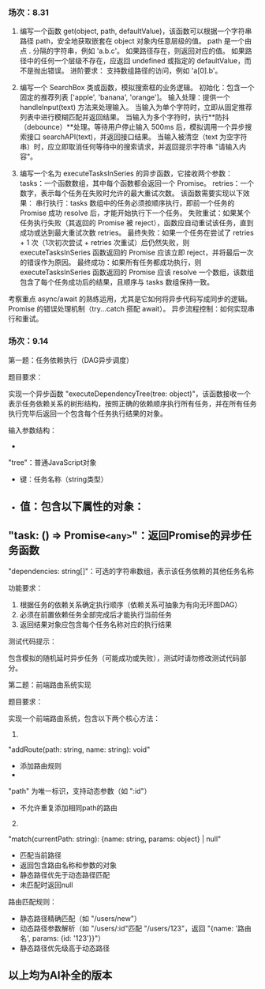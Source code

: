 ### 场次：8.31

1. 编写一个函数 get(object, path, defaultValue)，该函数可以根据一个字符串路径 path，安全地获取嵌套在 object 对象内任意层级的值。
path 是一个由点 . 分隔的字符串，例如 'a.b.c'。
如果路径存在，则返回对应的值。
如果路径中的任何一个层级不存在，应返回 undefined 或指定的 defaultValue，而不是抛出错误。
进阶要求：
支持数组路径的访问，例如 'a[0].b'。



2. 编写一个 SearchBox 类或函数，模拟搜索框的业务逻辑。
初始化：包含一个固定的推荐列表 ['apple', 'banana', 'orange']。
输入处理：提供一个 handleInput(text) 方法来处理输入。
当输入为单个字符时，立即从固定推荐列表中进行模糊匹配并返回结果。
当输入为多个字符时，执行**防抖（debounce）**处理。等待用户停止输入 500ms 后，模拟调用一个异步搜索接口 searchAPI(text)，并返回接口结果。
当输入被清空（text 为空字符串）时，应立即取消任何等待中的搜索请求，并返回提示字符串 "请输入内容"。





3. 编写一个名为 executeTasksInSeries 的异步函数，它接收两个参数：
tasks：一个函数数组，其中每个函数都会返回一个 Promise。
retries：一个数字，表示每个任务在失败时允许的最大重试次数。
该函数需要实现以下效果：
串行执行：tasks 数组中的任务必须按顺序执行，即前一个任务的 Promise 成功 resolve 后，才能开始执行下一个任务。
失败重试：如果某个任务执行失败（其返回的 Promise 被 reject），函数应自动重试该任务，直到成功或达到最大重试次数 retries。
最终失败：如果一个任务在尝试了 retries + 1 次（1次初次尝试 + retries 次重试）后仍然失败，则 executeTasksInSeries 函数返回的 Promise 应该立即 reject，并将最后一次的错误作为原因。
最终成功：如果所有任务都成功执行，则 executeTasksInSeries 函数返回的 Promise 应该 resolve 一个数组，该数组包含了每个任务成功后的结果，且顺序与 tasks 数组保持一致。


考察重点
async/await 的熟练运用，尤其是它如何将异步代码写成同步的逻辑。
Promise 的错误处理机制（try...catch 搭配 await）。
异步流程控制：如何实现串行和重试。



### 场次：9.14

第一题：任务依赖执行（DAG异步调度）

题目要求：

实现一个异步函数 
"executeDependencyTree(tree: object)"，该函数接收一个表示任务依赖关系的树形结构，按照正确的依赖顺序执行所有任务，并在所有任务执行完毕后返回一个包含每个任务执行结果的对象。

输入参数结构：

- 
"tree"：普通JavaScript对象
- 键：任务名称（string类型）
- 值：包含以下属性的对象：
   - 
"task: () => Promise`<any>`"：返回Promise的异步任务函数
   - 
"dependencies: string[]"：可选的字符串数组，表示该任务依赖的其他任务名称

功能要求：

1. 根据任务的依赖关系确定执行顺序（依赖关系可抽象为有向无环图DAG）
2. 必须在前置依赖任务全部完成后才能执行当前任务
3. 返回结果对象应包含每个任务名称对应的执行结果

测试代码提示：

包含模拟的随机延时异步任务（可能成功或失败），测试时请勿修改测试代码部分。

第二题：前端路由系统实现

题目要求：

实现一个前端路由系统，包含以下两个核心方法：

1. 
"addRoute(path: string, name: string): void"
   - 添加路由规则
   - 
"path" 为唯一标识，支持动态参数（如
":id"）
   - 不允许重复添加相同path的路由
2. 
"match(currentPath: string): {name: string, params: object} | null"
   - 匹配当前路径
   - 返回包含路由名称和参数的对象
   - 静态路径优先于动态路径匹配
   - 未匹配时返回null

路由匹配规则：

- 静态路径精确匹配（如
"/users/new"）
- 动态路径参数解析（如
"/users/:id"匹配
"/users/123"，返回
"{name: '路由名', params: {id: '123'}}"）
- 静态路径优先级高于动态路径


## 以上均为AI补全的版本